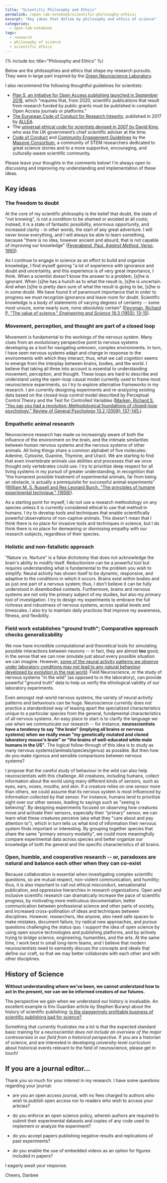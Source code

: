 ```yaml
---
title: "Scientific Philosophy and Ethics"
permalink: /open-lab-notebook/scientific-philosophy-ethics/
excerpt: "Key ideas that define my philosophy and ethics of science"
categories:
  - open-lab-notebook
tags:
  - research
  - philosophy of science
  - scientific ethics
---
```

{% include toc title="Philosophy and Ethics" %}

Below are the philosophies and ethics that shape my research pursuits. They were in large part inspired by the [Green Neuroscience Laboratory](http://greenneuro.org/principles/). 

I also recommend the following thoughtful guidelines for scientists: 
* [Plan S, an initiative for Open Access publishing launched in September 2018](https://www.coalition-s.org/why-plan-s/), which "requires that, from 2020, scientific publications that result from research funded by public grants must be published in compliant Open Access journals or platforms."
* [The European Code of Conduct for Research Integrity](https://www.allea.org/wp-content/uploads/2017/03/ALLEA-European-Code-of-Conduct-for-Research-Integrity-2017-1.pdf), published in 2017 by [ALLEA](https://www.allea.org).
* The [universal ethical code for scientists devised in 2007 by David King](https://assets.publishing.service.gov.uk/government/uploads/system/uploads/attachment_data/file/283157/universal-ethical-code-scientists.pdf), who was the UK government’s chief scientific adviser at the time.  
* [Code of Conduct](https://massivesci.com/consortium/resources/code-of-conduct/) and [Community Engagement Guidelines](https://massivesci.com/consortium/resources/community-engagement-guidelines/) by the [Massive Consortium](https://massivesci.com), a community of STEM researchers dedicated to great science stories and to a more supportive, encouraging, and culturally-aware scientific community. 

Please leave your thoughts in the comments below! I'm always open to discussing and improving my understanding and implementation of these ideas.  

## Key ideas

### The freedom to doubt

At the core of my scientific philosophy is the belief that doubt, the state of "not knowing", is not a condition to be shamed or avoided at all costs; instead, it is a state of fantastic possibility, enormous opportunity, and increased clarity - in other words, the start of any great adventure. I will never know everything, and I will always be able to learn something, because "there is no idea, however ancient and absurd, that is not capable of improving our knowledge" ([Feyerabend, Paul. *Against Method*. Verso, 1993](https://ia801308.us.archive.org/10/items/PaulFeyerabend/[Paul_Feyerabend]_Against_method(BookZZ.org).pdf)). 

As I continue to engage in science as an effort to build and organize knowledge, I find myself gaining "a lot of experience with ignorance and doubt and uncertainty, and this experience is of very great importance, I think. When a scientist doesn't know the answer to a problem, [s]he is ignorant. When [s]he has a hunch as to what the result is, [s]he is uncertain. And when [s]he is pretty darn sure of what the result is going to be, [s]he is in some doubt. We have found it of paramount importance that in order to progress we must recognize ignorance and leave room for doubt. Scientific knowledge is a body of statements of varying degrees of certainty -- some most unsure, some nearly sure, none *absolutely* certain" ([Feynman, Richard P. "The value of science." *Engineering and Science* 19.3 (1955): 13-15](http://calteches.library.caltech.edu/1575/1/Science.pdf)).

### Movement, perception, and thought are part of a closed loop

Movement is fundamental to the workings of the nervous system. Many clues from an evolutionary perspective point to nervous systems developing as a tool for navigating unknown, complex environments. In turn, I have seen nervous systems adapt and change in response to the environments with which they interact; thus, what we call cognition seems to emerge from the interplay between brains, bodies, and the world. I believe that taking all three into account is essential to understanding movement, perception, and thought. These loops are hard to describe and understand using the open-loop causal model currently used to frame most neuroscience experiments, so I try to explore alternative frameworks in my research. I am currently designing experiments and re-analyzing existing data based on the closed-loop control model described by Perceptual Control Theory and the Test for Controlled Variables ([Marken, Richard S. "You say you had a revolution: Methodological foundations of closed-loop psychology." Review of General Psychology 13.2 (2009): 137-145.](https://www.researchgate.net/profile/Richard_Marken/publication/232499797_You_Say_You_Had_a_Revolution_Methodological_Foundations_of_Closed-Loop_Psychology/links/574da87108ae8bc5d15bce5f/You-Say-You-Had-a-Revolution-Methodological-Foundations-of-Closed-Loop-Psychology.pdf)).

### Empathetic animal research 

Neuroscience research has made us increasingly aware of both the influence of the environment on the brain, and the intimate similarities between human nervous systems and the nervous systems of other animals. All living things share a common alphabet of five molecules: Adenine, Cytosine, Guanine, Thymine, and Uracil. We are starting to find that even invertebrate animals use abilities and processes that we once thought only vertebrates could use. I try to prioritize deep respect for all living systems in my pursuit of greater understanding, in recognition that "the humanest possible treatment of experimental animals, far from being an obstacle, is actually a prerequisite for successful animal experiments" ([William M. S. Russell and Rex Leonard Burch. "The principles of humane experimental technique." (1959)](http://altweb.jhsph.edu/pubs/books/humane_exp/het-toc)). 

As a starting point for myself, I do not use a research methodology on any species unless it is currently considered ethical to use that method in humans. I try to develop tools and techniques that enable scientifically powerful observations of non-captive animals. This doesn't mean that I think there is no place for invasive tools and techniques in science, but I do think there is no place for demeaning or dismissing empathy with our research subjects, regardless of their species. 

### Holistic and non-fatalistic approach

"Nature vs. Nurture" is a false dichotomy that does not acknowledge the brain's ability to modify itself. Reductionism can be a powerful tool but requires understanding what is fundamental to the problem you wish to simplify. Neural activity has shown itself to be dynamic, responsive, and adaptive to the conditions in which it occurs. Brains exist within bodies and as just one part of a nervous system; thus, I don't believe it can be fully understood in disembodied contexts. Furthermore, brains and nervous systems are not only the primary subject of my studies, but also my primary tool of investigation. I try to design my experiments to embrace the full richness and robustness of nervous systems, across spatial levels and timescales. I also try to maintain daily practices that improve my awareness, fitness, and flexibility. 

### Field work establishes "ground truth"; Comparative approach checks generalizability

We now have incredible computational and theoretical tools for simulating possible interactions between neurons -- in fact, they are almost **too** good, in the sense that we can now simulate just about every possible situation we can imagine. However, [some of the neural activity patterns we observe under laboratory conditions may not lead to any natural behaviour developed by evolution in the real world](https://doi.org/10.1016/j.neuron.2016.12.041). Field Neuroscience, or the study of nervous systems "in the wild" (as opposed to in the laboratory), can provide powerful "ground truth" data to help us verify the ethological validity of our laboratory experiments. 

Even amongst real-world nervous systems, the variety of neural activity patterns and behaviours can be huge. Neuroscience currently does not practice a standardized way of teasing apart the specialized characteristics unique to a particular species from the general, fundamental characteristics of all nervous systems. An easy place to start is to clarify the language we use when we communicate our research -- for instance, **neuroscientists have a tendency to say "the brain" (implying all brains or nervous systems) when we really mean "my genetically mutated and cloned laboratory mouse's brain" or "the brains of well-educated white male humans in the US"**. The logical follow-through of this idea is to study as many nervous systems(/animals/species/genus) as possible. But then how do you make rigorous and sensible comparisons between nervous systems?

I propose that the careful study of behaviour in the wild can also help neuroscientists with this challenge. All creatures, including humans, collect information about the world using many different kinds of sensors, such as eyes, ears, noses, mouths, and skin. If a creature relies on one sensor more than others, we could assume that its nervous system is most influenced by information collected by that sensor. For instance, humans tend to prioritize sight over our other senses, leading to sayings such as "seeing is believing". By designing experiments focused on observing how creatures move and activate their sensors, especially their "primary" sensor, we can learn what these creatures perceive (aka what they "care about and pay attention to"), which in turn tells us what kind of information their nervous system finds important or interesting. By grouping together species that share the same "primary sensory modality", we could more meaningfully compare experimental data across species and better organize our knowledge of both the general and the specific characteristics of all brains. 

### Open, humble, and cooperative research -- or, paradoxes are natural and balance each other when they can co-exist

Because collaboration is essential when investigating complex scientific questions, so are mutual respect, non-violent communication, and humility; thus, it is also important to call out ethical misconduct, sensationalist publication, and oppressive hierarchies in research organizations. Open and inclusive scientific research can dramatically increase the pace of scientific progress, by motivating more meticulous documentation, better communication between professional science and other parts of society, and increased cross-pollination of ideas and techniques between disciplines. However, researchers, like anyone, also need safe spaces to make mistakes, document failure, try radical new approaches, and pursue questions challenging the status quo. I support the idea of open science by using open source technologies and publishing platforms, and by actively trying to bridge science, engineering, humanities, and the arts. At the same time, I work best in small long-term teams, and I believe that modern neuroscientists need to earnestly discuss the concepts and ideals that define our craft, so that we may better collaborate with each other and with other disciplines. 

## History of Science

**Without understanding where we've been, we cannot understand how to act in the present, nor can we be informed creators of our futures.**

The perspective we gain when we understand our history is invaluable. An excellent example is this Guardian article by Stephen Buranyi about the history of scientific publishing: [Is the staggeringly profitable business of scientific publishing bad for science?](https://www.theguardian.com/science/2017/jun/27/profitable-business-scientific-publishing-bad-for-science)

Something that currently frustrates me a lot is that the expected standard basic training for a neuroscientist *does not include an overview of the major controversies in our field from a historical perspective.* If you are a historian of science, and are interested in developing university-level curriculum about historical events relevant to the field of neuroscience, please get in touch! 

## If you are a journal editor...

Thank you so much for your interest in my research. I have some questions regarding your journal:

 - are you an open access journal, with no fees charged to authors who wish to publish open access nor to readers who wish to access your articles?

 - do you enforce an open science policy, wherein authors are required to submit their experimental datasets and copies of any code used to implement or analyze the experiment?

 - do you accept papers publishing negative results and replications of past experiments?

 - do you enable the use of embedded videos as an option for figures included in papers?

I eagerly await your response.

Cheers,
Danbee
